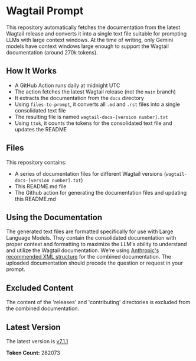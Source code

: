 # Wagtail Prompt

This repository automatically fetches the documentation from the latest Wagtail release and converts it into a single text file suitable for prompting LLMs with large context windows. At the time of writing, only Gemini models have context windows large enough to support the Wagtail documentation (around 270k tokens).

## How It Works

- A GitHub Action runs daily at midnight UTC
- The action fetches the latest Wagtail release (not the `main` branch)
- It extracts the documentation from the `docs` directory
- Using `files-to-prompt`, it converts all `.md` and `.rst` files into a single consolidated text file
- The resulting file is named `wagtail-docs-[version number].txt`
- Using `ttok`, it counts the tokens for the consolidated text file and updates the README

## Files

This repository contains:

- A series of documentation files for different Wagtail versions (`wagtail-docs-[version number].txt`)
- This README.md file
- The Github action for generating the documentation files and updating this README.md

## Using the Documentation

The generated text files are formatted specifically for use with Large Language Models. They contain the consolidated documentation with proper context and formatting to maximize the LLM's ability to understand and utilize the Wagtail documentation. We're using [Anthropic's recommended XML structure](https://docs.anthropic.com/en/docs/build-with-claude/prompt-engineering/long-context-tips) for the combined documentation. The uploaded documentation should precede the question or request in your prompt.

## Excluded Content

The content of the 'releases' and 'contributing' directories is excluded from the combined documentation.

## Latest Version

The latest version is [v7.1.1](./wagtail-docs-v7.1.1.txt)

**Token Count:** 282073